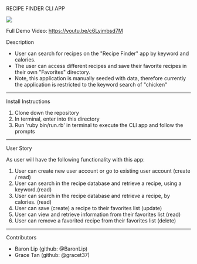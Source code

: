 RECIPE FINDER CLI APP

![](https://media.giphy.com/media/Wsp2RtRDXBqHsI1f8g/giphy.gif)

Full Demo Video: https://youtu.be/c6Lyjmbsd7M

Description
- User can search for recipes on the "Recipe Finder" app by keyword and calories. 
- The user can access different recipes and save their favorite recipes in their own "Favorites" directory. 
- Note, this application is manually seeded with data, therefore currently the application is restricted to the keyword search of "chicken"

--------------

Install Instructions

1. Clone down the repository
2. In terminal, enter into this directory 
3. Run 'ruby bin/run.rb' in terminal to execute the CLI app and follow the prompts

--------------

User Story

As user will have the following functionality with this app:
1. User can create new user account or go to existing user account (create / read)
2. User can search in the recipe database and retrieve a recipe, using a keyword.(read)
3. User can search in the recipe database and retrieve a recipe, by calories. (read)
4. User can save (create) a recipe to their favorites list (update)
5. User can view and retrieve information from their favorites list (read)
6. User can remove a favorited recipe from their favorites list (delete)


--------------
Contributors

- Baron Lip (github: @BaronLip)
- Grace Tan (github: @gracet37)
